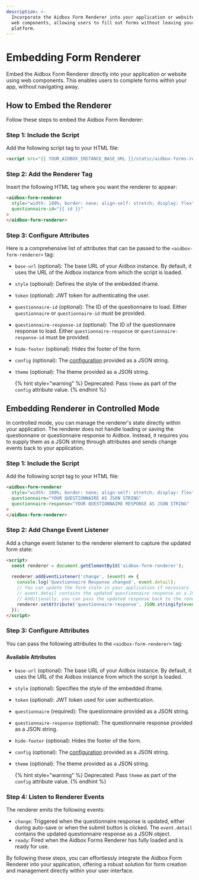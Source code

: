 ```yaml
---
description: >-
  Incorporate the Aidbox Form Renderer into your application or website using
  web components, allowing users to fill out forms without leaving your
  platform.
---
```


# Embedding Form Renderer

Embed the Aidbox Form Renderer directly into your application or website using web components. This enables users to complete forms within your app, without navigating away.

## How to Embed the Renderer

Follow these steps to embed the Aidbox Form Renderer:

### Step 1: Include the Script

Add the following script tag to your HTML file:

```html
<script src="{{ YOUR_AIDBOX_INSTANCE_BASE_URL }}/static/aidbox-forms-renderer-webcomponent.js"></script>
```

### Step 2: Add the Renderer Tag

Insert the following HTML tag where you want the renderer to appear:

```html
<aidbox-form-renderer
  style="width: 100%; border: none; align-self: stretch; display: flex"
  questionnaire-id="{{ id }}"
>
</aidbox-form-renderer>
```

### Step 3: Configure Attributes

Here is a comprehensive list of attributes that can be passed to the `<aidbox-form-renderer>` tag:

* `base-url` (optional): The base URL of your Aidbox instance. By default, it uses the URL of the Aidbox instance from which the script is loaded.
* `style` (optional): Defines the style of the embedded iframe.
* `token` (optional): JWT token for authenticating the user.
* `questionnaire-id` (optional): The ID of the questionnaire to load. Either `questionnaire` or `questionnaire-id` must be provided.
* `questionnaire-response-id` (optional): The ID of the questionnaire response to load. Either `questionnaire-response` or `questionnaire-response-id` must be provided.
* `hide-footer` (optional): Hides the footer of the form.
* `config` (optional): The [configuration](configuration.md) provided as a JSON string.
* `theme` (optional): The theme provided as a JSON string.

  {% hint style="warning" %}
  Deprecated: Pass `theme` as part of the `config` attribute value.
  {% endhint %}


## Embedding Renderer in Controlled Mode

In controlled mode, you can manage the renderer's state directly within your application. The renderer does not handle loading or saving the questionnaire or questionnaire response to Aidbox. Instead, it requires you to supply them as a JSON string through attributes and sends change events back to your application.

### Step 1: Include the Script

Add the following script tag to your HTML file:

```html
<aidbox-form-renderer
  style="width: 100%; border: none; align-self: stretch; display: flex"
  questionnaire="YOUR QUESTIONNAIRE AS JSON STRING"
  questionnaire-response="YOUR QUESTIONNAIRE RESPONSE AS JSON STRING"
>
</aidbox-form-renderer>
```

### Step 2: Add Change Event Listener

Add a change event listener to the renderer element to capture the updated form state:

```html
<script>
  const renderer = document.getElementById('aidbox-form-renderer');
  
  renderer.addEventListener('change', (event) => {
    console.log('Questionnaire Response changed', event.detail);
    // You can update the form state in your application if necessary
    // event.detail contains the updated questionnaire response as a JSON object
    // Additionally, you can pass the updated response back to the renderer using the questionnaire-response attribute
    renderer.setAttribute('questionnaire-response', JSON.stringify(event.detail));
  });
</script>
```

### Step 3: Configure Attributes

You can pass the following attributes to the `<aidbox-form-renderer>` tag:

#### Available Attributes

* `base-url` (optional): The base URL of your Aidbox instance. By default, it uses the URL of the Aidbox instance from which the script is loaded.
* `style` (optional): Specifies the style of the embedded iframe.
* `token` (optional): JWT token used for user authentication.
* `questionnaire` (required): The questionnaire provided as a JSON string.
* `questionnaire-response` (optional): The questionnaire response provided as a JSON string.
* `hide-footer` (optional): Hides the footer of the form.
* `config` (optional): The [configuration](configuration.md) provided as a JSON string.
* `theme` (optional): The theme provided as a JSON string.

  {% hint style="warning" %}
  Deprecated: Pass `theme` as part of the `config` attribute value.
  {% endhint %}


### Step 4: Listen to Renderer Events

The renderer emits the following events:

* `change`: Triggered when the questionnaire response is updated, either during auto-save or when the submit button is clicked. The `event.detail` contains the updated questionnaire response as a JSON object.
* `ready`: Fired when the Aidbox Forms Renderer has fully loaded and is ready for use.

By following these steps, you can effortlessly integrate the Aidbox Form Renderer into your application, offering a robust solution for form creation and management directly within your user interface.
